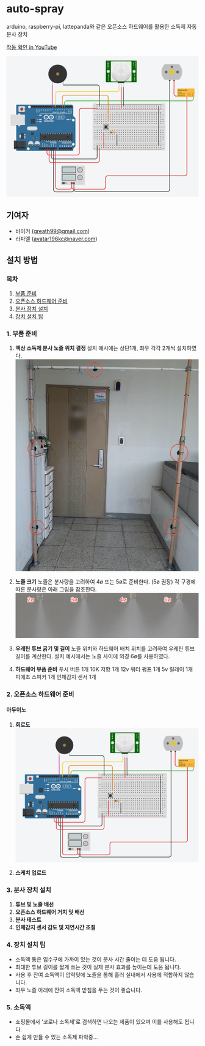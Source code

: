 # auto-spray

arduino, raspberry-pi, lattepanda와 같은 오픈소스 하드웨어를 활용한 소독제 자동 분사 장치

[작동 확인 in YouTube](https://youtu.be/r1yaet-WIyA)

![alt text](doc/autospay-circuit-arduino.png "arduino circuit image")

## 기여자
  * 바이커 (greath99@gmail.com)
  * 라파엘 (avatar196kc@naver.com)

## 설치 방법

###  목차
1. [부품 준비](#1-부품-준비)
2. [오픈소스 하드웨어 준비](#2-오픈소스-하드웨어-준비)
3. [분사 장치 설치](#3-분사-장치-설치)
4. [장치 설치 팁](#4-장치-설치-팁)

### 1. 부품 준비

1. __액상 소독제 분사 노즐 위치 결정__
    설치 예시에는 상단1개, 좌우 각각 2개씩 설치하였다.
    ![alt text](doc/nozzle-install_ex.png "nozzle install image")

2. __노즐 크기__
    노즐은 분사량을 고려하여 4ø 또는 5ø로 준비한다. (5ø 권장)
    각 구경에 따른 분사량은 아래 그림을 참조한다.
    ![alt text](doc/nozzle-diff.png "nozzle difference image")

3. __우레탄 튜브 굵기 및 길이__
    노즐 위치와 하드웨어 배치 위치를 고려하여 우레탄 튜브길이를 계산한다.
    설치 예시에서는 노즐 사이에 외경 6ø를 사용하였다.

4. __하드웨어 부품 준비__
    푸시 버튼 1개
    10K 저항 1개
    12v 워터 펌프 1개
    5v 릴레이 1개
    피에조 스피커 1개
    인체감지 센서 1개

### 2. 오픈소스 하드웨어 준비

#### 아두이노

1. __회로도__
    ![alt text](doc/autospay-circuit-arduino.png "arduino circuit image")

2. __스케치 업로드__

### 3. 분사 장치 설치

1. __튜브 및 노즐 배선__
2. __오픈소스 하드웨어 거치 및 배선__
3. __분사 테스트__
4. __인체감지 센서 감도 및 지연시간 조절__

### 4. 장치 설치 팁
  * 소독액 통은 입수구에 가까이 있는 것이 분사 시간 줄이는 데 도움 됩니다.
  * 최대한 튜브 길이를 짧게 쓰는 것이 실제 분사 효과를 높이는데 도움 됩니다.
  * 사용 후 잔여 소독액이 압력탓에 노즐을 통해 흘러 실내에서 사용에 적합하지 않습니다.
  * 좌우 노즐 아래에 잔여 소독액 받침을 두는 것이 좋습니다.

### 5. 소독액
  * 쇼핑몰에서 '코로나 소독제'로 검색하면 나오는 제품이 있으며 이를 사용해도 됩니다.
  * 손 쉽게 만들 수 있는 소독제 파악중...
